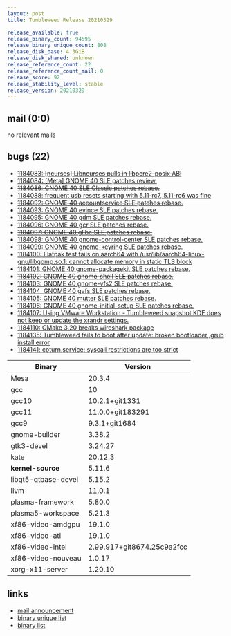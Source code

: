 ```yaml
---
layout: post
title: Tumbleweed Release 20210329

release_available: true
release_binary_count: 94595
release_binary_unique_count: 808
release_disk_base: 4.3GiB
release_disk_shared: unknown
release_reference_count: 22
release_reference_count_mail: 0
release_score: 92
release_stability_level: stable
release_version: 20210329
---
```


## mail (0:0)

no relevant mails

## bugs (22)

<!--more-->

- ~~[1184083: \[ncurses\] Libncurses pulls in libpcre2-posix ABI](https://bugzilla.opensuse.org/show_bug.cgi?id=1184083)~~
- [1184084: \[Meta\] GNOME 40 SLE patches review.](https://bugzilla.opensuse.org/show_bug.cgi?id=1184084)
- ~~[1184086: GNOME 40 SLE Classic patches rebase.](https://bugzilla.opensuse.org/show_bug.cgi?id=1184086)~~
- [1184088: frequent usb resets starting with 5.11-rc7, 5.11-rc6 was fine](https://bugzilla.opensuse.org/show_bug.cgi?id=1184088)
- ~~[1184092: GNOME 40 accountservice SLE patches rebase.](https://bugzilla.opensuse.org/show_bug.cgi?id=1184092)~~
- [1184093: GNOME 40 evince SLE patches rebase.](https://bugzilla.opensuse.org/show_bug.cgi?id=1184093)
- [1184095: GNOME 40 gdm SLE patches rebase.](https://bugzilla.opensuse.org/show_bug.cgi?id=1184095)
- [1184096: GNOME 40 gcr SLE patches rebase.](https://bugzilla.opensuse.org/show_bug.cgi?id=1184096)
- ~~[1184097: GNOME 40 glibc SLE patches rebase.](https://bugzilla.opensuse.org/show_bug.cgi?id=1184097)~~
- [1184098: GNOME 40 gnome-control-center SLE patches rebase.](https://bugzilla.opensuse.org/show_bug.cgi?id=1184098)
- [1184099: GNOME 40 gnome-keyring SLE patches rebase.](https://bugzilla.opensuse.org/show_bug.cgi?id=1184099)
- [1184100: Flatpak test fails on aarch64 with /usr/lib/aarch64-linux-gnu/libgomp.so.1: cannot allocate memory in static TLS block](https://bugzilla.opensuse.org/show_bug.cgi?id=1184100)
- [1184101: GNOME 40 gnome-packagekit SLE patches rebase.](https://bugzilla.opensuse.org/show_bug.cgi?id=1184101)
- ~~[1184102: GNOME 40 gnome-shell SLE patches rebase.](https://bugzilla.opensuse.org/show_bug.cgi?id=1184102)~~
- [1184103: GNOME 40 gnome-vfs2 SLE patches rebase.](https://bugzilla.opensuse.org/show_bug.cgi?id=1184103)
- [1184104: GNOME 40 gvfs SLE patches rebase.](https://bugzilla.opensuse.org/show_bug.cgi?id=1184104)
- [1184105: GNOME 40 mutter SLE patches rebase.](https://bugzilla.opensuse.org/show_bug.cgi?id=1184105)
- [1184106: GNOME 40 gnome-initial-setup SLE patches rebase.](https://bugzilla.opensuse.org/show_bug.cgi?id=1184106)
- [1184107: Using VMware Workstation - Tumbleweed snapshot KDE does not keep or update the xrandr settings.](https://bugzilla.opensuse.org/show_bug.cgi?id=1184107)
- [1184110: CMake 3.20 breaks wireshark package](https://bugzilla.opensuse.org/show_bug.cgi?id=1184110)
- [1184135: Tumbleweed fails to boot after update: broken bootloader, grub install error](https://bugzilla.opensuse.org/show_bug.cgi?id=1184135)
- [1184141: coturn.service: syscall restrictions are too strict](https://bugzilla.opensuse.org/show_bug.cgi?id=1184141)

Binary | Version
--- | ---
Mesa | 20.3.4
gcc | 10
gcc10 | 10.2.1+git1331
gcc11 | 11.0.0+git183291
gcc9 | 9.3.1+git1684
gnome-builder | 3.38.2
gtk3-devel | 3.24.27
kate | 20.12.3
**kernel-source** | 5.11.6
libqt5-qtbase-devel | 5.15.2
llvm | 11.0.1
plasma-framework | 5.80.0
plasma5-workspace | 5.21.3
xf86-video-amdgpu | 19.1.0
xf86-video-ati | 19.1.0
xf86-video-intel | 2.99.917+git8674.25c9a2fcc
xf86-video-nouveau | 1.0.17
xorg-x11-server | 1.20.10

## links

- [mail announcement](https://github.com/boombatower/tumbleweed-review/issues/10)
- [binary unique list](http://download.opensuse.org/history/20210329/rpm.unique.list)
- [binary list](http://download.opensuse.org/history/20210329/rpm.list)
